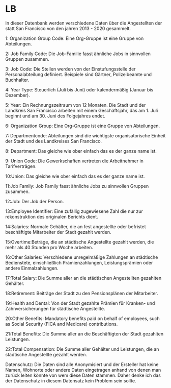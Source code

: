 # LB
In dieser Datenbank werden verschiedene Daten über die Angestellten der statt San Francisco von den jahren 2013 - 2020 gesammelt.

1: Organization Group Code: Eine Org-Gruppe ist eine Gruppe von Abteilungen.

2: Job Family Code: Die Job-Familie fasst ähnliche Jobs in sinnvollen Gruppen zusammen.

3: Job Code: Die Stellen werden von der Einstufungsstelle der Personalabteilung definiert. Beispiele sind Gärtner, Polizeibeamte und Buchhalter.

4: Year Type: Steuerlich (Juli bis Juni) oder kalendermäßig (Januar bis Dezember).

5: Year: Ein Rechnungszeitraum von 12 Monaten. Die Stadt und der Landkreis San Francisco arbeiten mit einem Geschäftsjahr, das am 1. Juli beginnt und am 30. Juni des Folgejahres endet. 

6: Organization Group: Eine Org-Gruppe ist eine Gruppe von Abteilungen.

7: Departmentcode: Abteilungen sind die wichtigste organisatorische Einheit der Stadt und des Landkreises San Francisco.

8: Department: Das gleiche wie ober einfach das es der ganze name ist.

9: Union Code: Die Gewerkschaften vertreten die Arbeitnehmer in Tarifverträgen.

10:Union: Das gleiche wie ober einfach das es der ganze name ist.

11:Job Family: Job Family fasst ähnliche Jobs zu sinnvollen Gruppen zusammen.

12:Job: Der Job der Person.

13:Employee Identifier: Eine zufällig zugewiesene Zahl die nur zur rekonstruktion des originalen Berichts dient.

14:Salaries: Normale Gehälter, die an fest angestellte oder befristet beschäftigte Mitarbeiter der Stadt gezahlt werden.

15:Overtime:Beträge, die an städtische Angestellte gezahlt werden, die mehr als 40 Stunden pro Woche arbeiten.

16:Other Salaries: Verschiedene unregelmäßige Zahlungen an städtische Bedienstete, einschließlich Prämienzahlungen, 
Leistungsprämien oder andere Einmalzahlungen.

17:Total Salary: Die Summe aller an die städtischen Angestellten gezahlten Gehälter.

18:Retirement: Beiträge der Stadt zu den Pensionsplänen der Mitarbeiter.

19:Health and Dental: Von der Stadt gezahlte Prämien für Kranken- und Zahnversicherungen für städtische Angestellte.

20:Other Benefits: Mandatory benefits paid on behalf of employees, such as Social Security (FICA and Medicare) contributions.

21:Total Benefits: Die Summe aller an die Beschäftigten der Stadt gezahlten Leistungen.

22:Total Compensation: Die Summe aller Gehälter und Leistungen, die an städtische Angestellte gezahlt werden.

Datenschutz:
Die Daten sind alle Anonymisiert und der Ersteller hat keine Namen, Wohnorte oder andere Daten eingetragen anhand von denen man zurück leiten könnte von wem diese Daten stammen.
Daher denke ich das der Datenschutz in diesem Datensatz kein Problem sein sollte.
